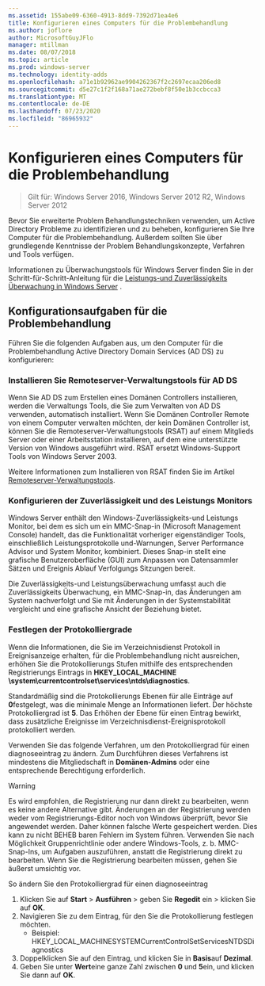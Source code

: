 ```yaml
---
ms.assetid: 155abe09-6360-4913-8dd9-7392d71ea4e6
title: Konfigurieren eines Computers für die Problembehandlung
ms.author: joflore
author: MicrosoftGuyJFlo
manager: mtillman
ms.date: 08/07/2018
ms.topic: article
ms.prod: windows-server
ms.technology: identity-adds
ms.openlocfilehash: a71e1b92962ae9904262367f2c2697ecaa206ed8
ms.sourcegitcommit: d5e27c1f2f168a71ae272bebf8f50e1b3ccbcca3
ms.translationtype: MT
ms.contentlocale: de-DE
ms.lasthandoff: 07/23/2020
ms.locfileid: "86965932"
---
```

# <a name="configuring-a-computer-for-troubleshooting"></a>Konfigurieren eines Computers für die Problembehandlung

>Gilt für: Windows Server 2016, Windows Server 2012 R2, Windows Server 2012

Bevor Sie erweiterte Problem Behandlungstechniken verwenden, um Active Directory Probleme zu identifizieren und zu beheben, konfigurieren Sie Ihre Computer für die Problembehandlung. Außerdem sollten Sie über grundlegende Kenntnisse der Problem Behandlungskonzepte, Verfahren und Tools verfügen.

Informationen zu Überwachungstools für Windows Server finden Sie in der Schritt-für-Schritt-Anleitung für die [Leistungs-und Zuverlässigkeits Überwachung in Windows Server](https://go.microsoft.com/fwlink/?LinkId=123737) .

## <a name="configuration-tasks-for-troubleshooting"></a>Konfigurationsaufgaben für die Problembehandlung

Führen Sie die folgenden Aufgaben aus, um den Computer für die Problembehandlung Active Directory Domain Services (AD DS) zu konfigurieren:

### <a name="install-remote-server-administration-tools-for-ad-ds"></a>Installieren Sie Remoteserver-Verwaltungstools für AD DS

Wenn Sie AD DS zum Erstellen eines Domänen Controllers installieren, werden die Verwaltungs Tools, die Sie zum Verwalten von AD DS verwenden, automatisch installiert. Wenn Sie Domänen Controller Remote von einem Computer verwalten möchten, der kein Domänen Controller ist, können Sie die Remoteserver-Verwaltungstools (RSAT) auf einem Mitglieds Server oder einer Arbeitsstation installieren, auf dem eine unterstützte Version von Windows ausgeführt wird. RSAT ersetzt Windows-Support Tools von Windows Server 2003.

Weitere Informationen zum Installieren von RSAT finden Sie im Artikel [Remoteserver-Verwaltungstools](../../../../remote/remote-server-administration-tools.md).

### <a name="configure-reliability-and-performance-monitor"></a>Konfigurieren der Zuverlässigkeit und des Leistungs Monitors

Windows Server enthält den Windows-Zuverlässigkeits-und Leistungs Monitor, bei dem es sich um ein MMC-Snap-in (Microsoft Management Console) handelt, das die Funktionalität vorheriger eigenständiger Tools, einschließlich Leistungsprotokolle und-Warnungen, Server Performance Advisor und System Monitor, kombiniert. Dieses Snap-in stellt eine grafische Benutzeroberfläche (GUI) zum Anpassen von Datensammler Sätzen und Ereignis Ablauf Verfolgungs Sitzungen bereit.

Die Zuverlässigkeits-und Leistungsüberwachung umfasst auch die Zuverlässigkeits Überwachung, ein MMC-Snap-in, das Änderungen am System nachverfolgt und Sie mit Änderungen in der Systemstabilität vergleicht und eine grafische Ansicht der Beziehung bietet.

### <a name="set-logging-levels"></a>Festlegen der Protokolliergrade

Wenn die Informationen, die Sie im Verzeichnisdienst Protokoll in Ereignisanzeige erhalten, für die Problembehandlung nicht ausreichen, erhöhen Sie die Protokollierungs Stufen mithilfe des entsprechenden Registrierungs Eintrags in **HKEY_LOCAL_MACHINE \system\currentcontrolset\services\ntds\diagnostics**.

Standardmäßig sind die Protokollierungs Ebenen für alle Einträge auf **0**festgelegt, was die minimale Menge an Informationen liefert. Der höchste Protokolliergrad ist **5**. Das Erhöhen der Ebene für einen Eintrag bewirkt, dass zusätzliche Ereignisse im Verzeichnisdienst-Ereignisprotokoll protokolliert werden.

Verwenden Sie das folgende Verfahren, um den Protokolliergrad für einen diagnoseeintrag zu ändern. Zum Durchführen dieses Verfahrens ist mindestens die Mitgliedschaft in **Domänen-Admins** oder eine entsprechende Berechtigung erforderlich.

> [!WARNING]
> Es wird empfohlen, die Registrierung nur dann direkt zu bearbeiten, wenn es keine andere Alternative gibt. Änderungen an der Registrierung werden weder vom Registrierungs-Editor noch von Windows überprüft, bevor Sie angewendet werden. Daher können falsche Werte gespeichert werden. Dies kann zu nicht BEHEB baren Fehlern im System führen. Verwenden Sie nach Möglichkeit Gruppenrichtlinie oder andere Windows-Tools, z. b. MMC-Snap-Ins, um Aufgaben auszuführen, anstatt die Registrierung direkt zu bearbeiten. Wenn Sie die Registrierung bearbeiten müssen, gehen Sie äußerst umsichtig vor.
>

So ändern Sie den Protokolliergrad für einen diagnoseeintrag

1. Klicken Sie auf **Start**  >  **Ausführen** > geben Sie **Regedit** ein > klicken Sie auf **OK**.
2. Navigieren Sie zu dem Eintrag, für den Sie die Protokollierung festlegen möchten.
   * Beispiel: HKEY_LOCAL_MACHINESYSTEMCurrentControlSetServicesNTDSDiagnostics
3. Doppelklicken Sie auf den Eintrag, und klicken Sie in **Basis**auf **Dezimal**.
4. Geben Sie unter **Wert**eine ganze Zahl zwischen **0** und **5**ein, und klicken Sie dann auf **OK**.
